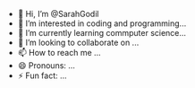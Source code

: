 - 👋 Hi, I’m @SarahGodil
- 👀 I’m interested in coding and programming...
- 🌱 I’m currently learning commputer science...
- 💞️ I’m looking to collaborate on ...
- 📫 How to reach me ...
- 😄 Pronouns: ...
- ⚡ Fun fact: ...

<!---
SarahGodil/SarahGodil is a ✨ special ✨ repository because its `README.md` (this file) appears on your GitHub profile.
You can click the Preview link to take a look at your changes.
--->
